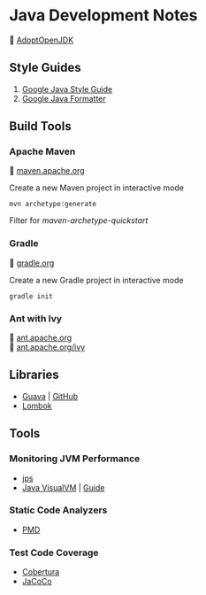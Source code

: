 # Java Development Notes

:link: [AdoptOpenJDK](https://adoptopenjdk.net/)

## Style Guides

1. [Google Java Style Guide](https://google.github.io/styleguide/javaguide.html)
2. [Google Java Formatter](https://github.com/google/google-java-format)

## Build Tools

### Apache Maven

:link: [maven.apache.org](https://maven.apache.org/)

Create a new Maven project in interactive mode

`mvn archetype:generate`

Filter for _maven-archetype-quickstart_

### Gradle

:link: [gradle.org](https://gradle.org/)

Create a new Gradle project in interactive mode

`gradle init`

### Ant with Ivy

:link: [ant.apache.org](http://ant.apache.org/)  
:link: [ant.apache.org/ivy](https://ant.apache.org/ivy/)


## Libraries

- [Guava](https://guava.dev/) | [GitHub](https://github.com/google/guava)
- [Lombok](https://projectlombok.org/)

## Tools

### Monitoring JVM Performance

- [jps](https://docs.oracle.com/javase/7/docs/technotes/tools/share/jps.html)
- [Java VisualVM](https://visualvm.github.io/index.html) | [Guide](https://docs.oracle.com/javase/8/docs/technotes/guides/visualvm/)

### Static Code Analyzers

- [PMD](https://pmd.github.io/)

### Test Code Coverage

- [Cobertura](https://cobertura.github.io/cobertura/)
- [JaCoCo](https://www.eclemma.org/jacoco/)

